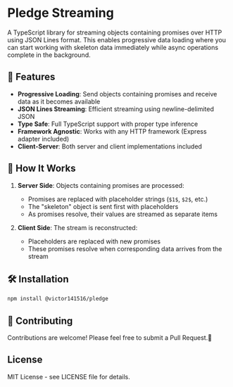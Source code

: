# Pledge Streaming

A TypeScript library for streaming objects containing promises over HTTP using JSON Lines format. This enables progressive data loading where you can start working with skeleton data immediately while async operations complete in the background.

## 🚀 Features

- **Progressive Loading**: Send objects containing promises and receive data as it becomes available
- **JSON Lines Streaming**: Efficient streaming using newline-delimited JSON
- **Type Safe**: Full TypeScript support with proper type inference
- **Framework Agnostic**: Works with any HTTP framework (Express adapter included)
- **Client-Server**: Both server and client implementations included

## 📖 How It Works

1. **Server Side**: Objects containing promises are processed:

   - Promises are replaced with placeholder strings (`$1$`, `$2$`, etc.)
   - The "skeleton" object is sent first with placeholders
   - As promises resolve, their values are streamed as separate items

2. **Client Side**: The stream is reconstructed:
   - Placeholders are replaced with new promises
   - These promises resolve when corresponding data arrives from the stream

## 🛠️ Installation

```bash
npm install @victor141516/pledge
```

## 🤝 Contributing

Contributions are welcome! Please feel free to submit a Pull Request.📄

## License

MIT License - see LICENSE file for details.
